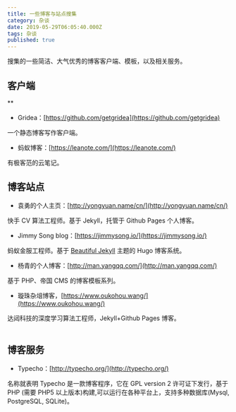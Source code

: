 ```yaml
---
title: 一些博客与站点搜集
category: 杂谈
date: 2019-05-29T06:05:40.000Z
tags: 杂谈
published: true
---
```


搜集的一些简洁、大气优秀的博客客户端、模板，以及相关服务。

<a name="u8CF5"></a>
## 客户端
**

- Gridea：[https://github.com/getgridea](https://github.com/getgridea)

一个静态博客写作客户端。

- 蚂蚁博客：[https://leanote.com/](https://leanote.com/)

有极客范的云笔记。<br />



<a name="ZOdWi"></a>
## 博客站点

- 袁勇的个人主页：[http://yongyuan.name/cn/](http://yongyuan.name/cn/)

快手 CV 算法工程师。基于 Jekyll，托管于 Github Pages 个人博客。

- Jimmy Song blog：[https://jimmysong.io/](https://jimmysong.io/)

蚂蚁金服工程师。基于 [Beautiful Jekyll](http://deanattali.com/beautiful-jekyll/) 主题的 Hugo 博客系统。

- 杨青的个人博客：[http://man.yangqq.com/](http://man.yangqq.com/)

基于 PHP、帝国 CMS 的博客模板系列。 

- 璇珠杂俎博客，[https://www.oukohou.wang/](https://www.oukohou.wang/)

达闼科技的深度学习算法工程师，Jekyll+Github Pages 博客。<br />
<br />

<a name="qigql"></a>
## 博客服务

- Typecho：[http://typecho.org/](http://typecho.org/)

名称就表明 Typecho 是一款博客程序，它在 GPL version 2 许可证下发行，基于 PHP (需要 PHP5 以上版本)构建,可以运行在各种平台上，支持多种数据库(Mysql, PostgreSQL, SQLite)。
